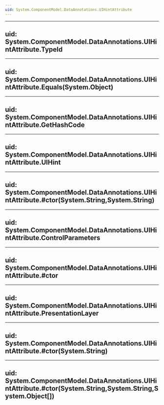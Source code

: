 ```yaml
---
uid: System.ComponentModel.DataAnnotations.UIHintAttribute
---
```


---
uid: System.ComponentModel.DataAnnotations.UIHintAttribute.TypeId
---

---
uid: System.ComponentModel.DataAnnotations.UIHintAttribute.Equals(System.Object)
---

---
uid: System.ComponentModel.DataAnnotations.UIHintAttribute.GetHashCode
---

---
uid: System.ComponentModel.DataAnnotations.UIHintAttribute.UIHint
---

---
uid: System.ComponentModel.DataAnnotations.UIHintAttribute.#ctor(System.String,System.String)
---

---
uid: System.ComponentModel.DataAnnotations.UIHintAttribute.ControlParameters
---

---
uid: System.ComponentModel.DataAnnotations.UIHintAttribute.#ctor
---

---
uid: System.ComponentModel.DataAnnotations.UIHintAttribute.PresentationLayer
---

---
uid: System.ComponentModel.DataAnnotations.UIHintAttribute.#ctor(System.String)
---

---
uid: System.ComponentModel.DataAnnotations.UIHintAttribute.#ctor(System.String,System.String,System.Object[])
---
